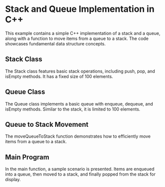 # Stack and Queue Implementation in C++
This example contains a simple C++ implementation of a stack and a queue, along with a function to move items from a queue to a stack. The code showcases fundamental data structure concepts.

## Stack Class
The Stack class features basic stack operations, including push, pop, and isEmpty methods. It has a fixed size of 100 elements.

## Queue Class
The Queue class implements a basic queue with enqueue, dequeue, and isEmpty methods. Similar to the stack, it is limited to 100 elements.

## Queue to Stack Movement
The moveQueueToStack function demonstrates how to efficiently move items from a queue to a stack.

## Main Program
In the main function, a sample scenario is presented. Items are enqueued into a queue, then moved to a stack, and finally popped from the stack for display.
